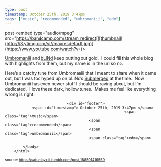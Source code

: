 ```yaml
---
type: post
timestamp: October 25th, 2019 3:47pm
tags: ["music", "recommended", "umbromaniii", "edm"]
---
```

post
<embed type="audio/mpeg" src="https://bandcamp.com/stream_redirect[![thumbnail](http://i3.ytimg.com/vi/ /maxresdefault.jpg)](https://www.youtube.com/watch?v= )></embed>
                    
                                               
<a href="https://umbromaniii.bandcamp.com" target="_blank">Umbromaniii</a> and <a href="https://blindhandicap.bandcamp.com" target="_blank">bLiNd</a> keep putting out gold.  I could fill this whole blog with highlights from them, but my name is in the url so no.

Here’s a catchy tune from Umbromaniii that I meant to share when it came out, but I was too hyped up on bLiNd’s <a href="https://saturdayxiii.tumblr.com/post/186866959138/blinds-latest-album-takes-me-to-deep-dark-places" target="_blank">Submerged</a> at the time.  Now Umbromaniii has even newer stuff I should be raving about, but I’m dedicated.  I love these dark, hollow tunes.  Makes me feel like everything wrong is right.
 
                                    
                                <div id="footer">
                <span id="timestamp"> October 25th, 2019 3:47pm </span>
                                                          <span class="tag">music</span>
                                          <span class="tag">recommended</span>
                                          <span class="tag">umbromaniii</span>
                                          <span class="tag">edm</span>
                                                    
            </body>
        </html>

        
<small>source: https://saturdayxiii.tumblr.com/post/188591416559</small>